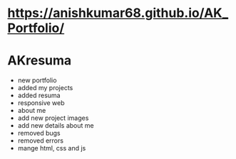 # https://anishkumar68.github.io/AK_Portfolio/
# AKresuma
* new portfolio
* added my projects
* added resuma 
* responsive web
* about me 
* add new project images 
* add new details about me 
* removed bugs 
* removed errors
* mange html, css and js 
